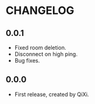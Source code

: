 # CHANGELOG

## 0.0.1

- Fixed room deletion.
- Disconnect on high ping.
- Bug fixes.

## 0.0.0

- First release, created by QiXi.

